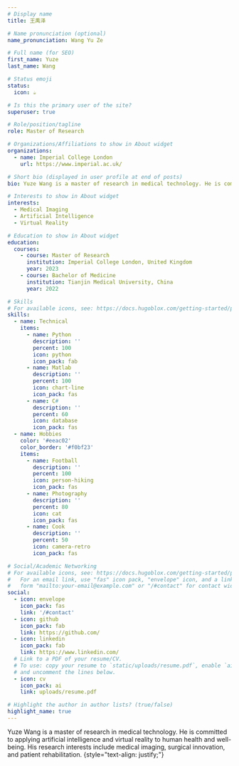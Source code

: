 ```yaml
---
# Display name
title: 王禹泽

# Name pronunciation (optional)
name_pronunciation: Wang Yu Ze

# Full name (for SEO)
first_name: Yuze
last_name: Wang

# Status emoji
status:
  icon: ☕️

# Is this the primary user of the site?
superuser: true

# Role/position/tagline
role: Master of Research

# Organizations/Affiliations to show in About widget
organizations:
  - name: Imperial College London
    url: https://www.imperial.ac.uk/

# Short bio (displayed in user profile at end of posts)
bio: Yuze Wang is a master of research in medical technology. He is committed to applying artificial intelligence and virtual reality to human health and well-being. His research interests include medical imaging, surgical innovation, and patient rehabilitation.

# Interests to show in About widget
interests:
  - Medical Imaging
  - Artificial Intelligence
  - Virtual Reality

# Education to show in About widget
education:
  courses:
    - course: Master of Research
      institution: Imperial College London, United Kingdom
      year: 2023
    - course: Bachelor of Medicine
      institution: Tianjin Medical University, China
      year: 2022

# Skills
# For available icons, see: https://docs.hugoblox.com/getting-started/page-builder/#icons
skills:
  - name: Technical
    items:
      - name: Python
        description: ''
        percent: 100
        icon: python
        icon_pack: fab
      - name: Matlab
        description: ''
        percent: 100
        icon: chart-line
        icon_pack: fas
      - name: C#
        description: ''
        percent: 60
        icon: database
        icon_pack: fas
  - name: Hobbies
    color: '#eeac02'
    color_border: '#f0bf23'
    items:
      - name: Football
        description: ''
        percent: 100
        icon: person-hiking
        icon_pack: fas
      - name: Photography
        description: ''
        percent: 80
        icon: cat
        icon_pack: fas
      - name: Cook
        description: ''
        percent: 50
        icon: camera-retro
        icon_pack: fas

# Social/Academic Networking
# For available icons, see: https://docs.hugoblox.com/getting-started/page-builder/#icons
#   For an email link, use "fas" icon pack, "envelope" icon, and a link in the
#   form "mailto:your-email@example.com" or "/#contact" for contact widget.
social:
  - icon: envelope
    icon_pack: fas
    link: '/#contact'
  - icon: github
    icon_pack: fab
    link: https://github.com/
  - icon: linkedin
    icon_pack: fab
    link: https://www.linkedin.com/
  # Link to a PDF of your resume/CV.
  # To use: copy your resume to `static/uploads/resume.pdf`, enable `ai` icons in `params.yaml`,
  # and uncomment the lines below.
  - icon: cv
    icon_pack: ai
    link: uploads/resume.pdf

# Highlight the author in author lists? (true/false)
highlight_name: true
---
```


Yuze Wang is a master of research in medical technology. He is committed to applying artificial intelligence and virtual reality to human health and well-being. His research interests include medical imaging, surgical innovation, and patient rehabilitation.
{style="text-align: justify;"}
